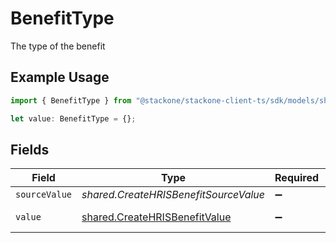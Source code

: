 # BenefitType

The type of the benefit

## Example Usage

```typescript
import { BenefitType } from "@stackone/stackone-client-ts/sdk/models/shared";

let value: BenefitType = {};
```

## Fields

| Field                                                                                 | Type                                                                                  | Required                                                                              | Description                                                                           |
| ------------------------------------------------------------------------------------- | ------------------------------------------------------------------------------------- | ------------------------------------------------------------------------------------- | ------------------------------------------------------------------------------------- |
| `sourceValue`                                                                         | *shared.CreateHRISBenefitSourceValue*                                                 | :heavy_minus_sign:                                                                    | N/A                                                                                   |
| `value`                                                                               | [shared.CreateHRISBenefitValue](../../../sdk/models/shared/createhrisbenefitvalue.md) | :heavy_minus_sign:                                                                    | The type of the benefit                                                               |